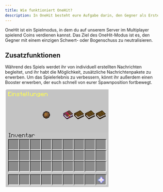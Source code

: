 ```yaml
---
title: Wie funktioniert OneHit?
description: In OneHit besteht eure Aufgabe darin, den Gegner als Erster zu treffen.
---
```


OneHit ist ein Spielmodus, in dem du auf unserem Server im Multiplayer spielend Coins verdienen kannst. Das Ziel des OneHit-Modus ist es, den Gegner mit einem einzigen Schwert- oder Bogenschuss zu neutralisieren.
## Zusatzfunktionen

Während des Spiels werdet ihr von individuell erstellten Nachrichten begleitet, und ihr habt die Möglichkeit, zusätzliche Nachrichtenpakete zu erwerben. Um das Spielerlebnis zu verbessern, könnt ihr außerdem einen Booster erwerben, der euch schnell von eurer Spawnposition fortbewegt.

![picture_onehit_settings_de.png](../../../../assets/img/de/picture_onehit_settings_de.png)